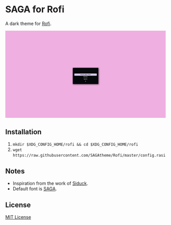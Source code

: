 # SAGA for Rofi

A dark theme for [Rofi](https://github.com/davatorium/rofi).

![Screenshot](./screenshot.png) </br>

## Installation
1. ```mkdir $XDG_CONFIG_HOME/rofi && cd $XDG_CONFIG_HOME/rofi```
2. ```wget https://raw.githubusercontent.com/SAGAtheme/Rofi/master/config.rasi``` </br>

## Notes
- Inspiration from the work of [Siduck](https://github.com/siduck/). 
- Default font is [SAGA](https://github.com/SAGAtheme/sagafont). </br>
## License

[MIT License](./LICENSE)


